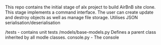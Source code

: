 This repo contains the initial stage of alx project to build AirBnB site clone.
This stage implements a command interface.
The user can create update and destroy objects as well as manage file storage.
Utilises JSON serialisation/deserialisation

/tests - contains unit tests
/models/base-models.py Defines a parent class inherited by all modle classes.
console.py - The console
